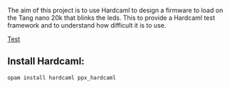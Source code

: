 The aim of this project is to use Hardcaml to design a firmware to load on the Tang nano 20k that blinks the leds. This to provide a Hardcaml test framework and to understand how difficult it is to use.

[Test](./images/hardcaml_process.svg)

Install Hardcaml:
-----------------

    opam install hardcaml ppx_hardcaml
